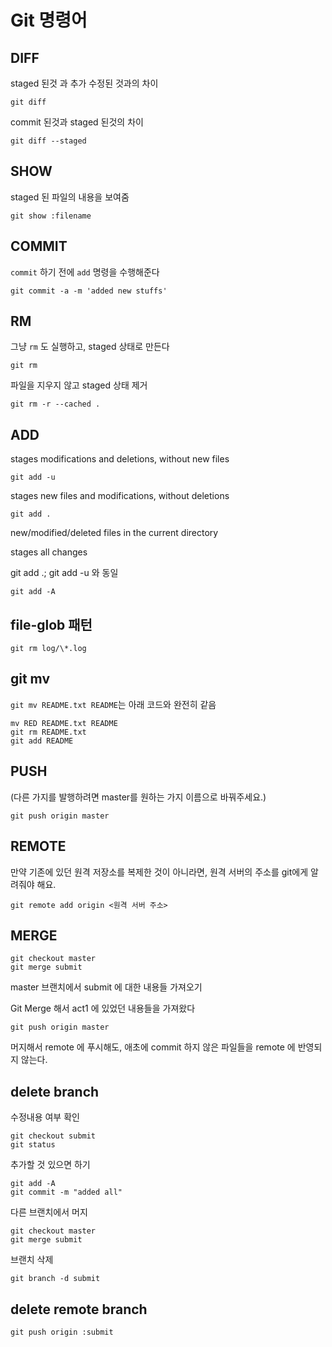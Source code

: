 
# Git 명령어

## DIFF
staged 된것 과 추가 수정된 것과의 차이
```
git diff
```
commit 된것과 staged 된것의 차이
```
git diff --staged
```

## SHOW
staged 된 파일의 내용을 보여줌
```
git show :filename
```

## COMMIT
`commit` 하기 전에 `add` 명령을 수행해준다
```
git commit -a -m 'added new stuffs'
```

## RM
그냥 `rm` 도 실행하고, staged 상태로 만든다
```
git rm
```
파일을 지우지 않고 staged 상태 제거 
```
git rm -r --cached .
```

## ADD
stages modifications and deletions, without new files
```
git add -u
```
stages new files and modifications, without deletions
```
git add .
```
new/modified/deleted files in the current directory

stages all changes

git add .; git add -u 와 동일
```
git add -A
```


## file-glob 패턴
```
git rm log/\*.log
```

## git mv
`git mv README.txt README`는 아래 코드와 완전히 같음
```
mv RED README.txt README
git rm README.txt
git add README
```

## PUSH
(다른 가지를 발행하려면 master를 원하는 가지 이름으로 바꿔주세요.) 
```
git push origin master
```

## REMOTE
만약 기존에 있던 원격 저장소를 복제한 것이 아니라면,
원격 서버의 주소를 git에게 알려줘야 해요.
```
git remote add origin <원격 서버 주소>
```

## MERGE
```
git checkout master
git merge submit
```
master 브랜치에서 submit 에 대한 내용들 가져오기

Git Merge 해서 act1 에 있었던 내용들을 가져왔다
```
git push origin master
```
머지해서 remote 에 푸시해도, 애초에 commit 하지 않은 파일들을 remote 에 반영되지 않는다.

## delete branch
수정내용 여부 확인
```
git checkout submit
git status
```
추가할 것 있으면 하기
```
git add -A
git commit -m "added all"
```
다른 브랜치에서 머지
```
git checkout master
git merge submit
```
브랜치 삭제
```
git branch -d submit
```

## delete remote branch
```
git push origin :submit 
```